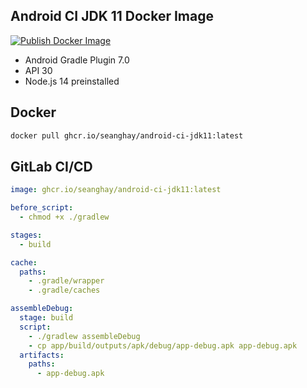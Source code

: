 ## Android CI JDK 11 Docker Image

[![Publish Docker Image](https://github.com/seanghay/android-ci-jdk11/actions/workflows/publish.yml/badge.svg)](https://github.com/seanghay/android-ci-jdk11/actions/workflows/publish.yml)

- Android Gradle Plugin 7.0
- API 30
- Node.js 14 preinstalled


## Docker

```bash
docker pull ghcr.io/seanghay/android-ci-jdk11:latest
```

## GitLab CI/CD
```yml
image: ghcr.io/seanghay/android-ci-jdk11:latest

before_script:
  - chmod +x ./gradlew

stages:
  - build

cache:
  paths:
    - .gradle/wrapper
    - .gradle/caches

assembleDebug:
  stage: build
  script:
    - ./gradlew assembleDebug
    - cp app/build/outputs/apk/debug/app-debug.apk app-debug.apk
  artifacts:
    paths:
      - app-debug.apk
           
```
